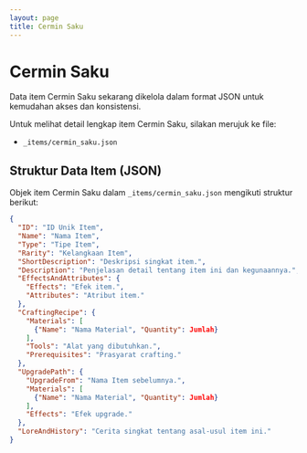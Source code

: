 ```yaml
---
layout: page
title: Cermin Saku
---
```

# Cermin Saku

Data item Cermin Saku sekarang dikelola dalam format JSON untuk kemudahan akses dan konsistensi.

Untuk melihat detail lengkap item Cermin Saku, silakan merujuk ke file:
*   `_items/cermin_saku.json`

## Struktur Data Item (JSON)

Objek item Cermin Saku dalam `_items/cermin_saku.json` mengikuti struktur berikut:

```json
{
  "ID": "ID Unik Item",
  "Name": "Nama Item",
  "Type": "Tipe Item",
  "Rarity": "Kelangkaan Item",
  "ShortDescription": "Deskripsi singkat item.",
  "Description": "Penjelasan detail tentang item ini dan kegunaannya.",
  "EffectsAndAttributes": {
    "Effects": "Efek item.",
    "Attributes": "Atribut item."
  },
  "CraftingRecipe": {
    "Materials": [
      {"Name": "Nama Material", "Quantity": Jumlah}
    ],
    "Tools": "Alat yang dibutuhkan.",
    "Prerequisites": "Prasyarat crafting."
  },
  "UpgradePath": {
    "UpgradeFrom": "Nama Item sebelumnya.",
    "Materials": [
      {"Name": "Nama Material", "Quantity": Jumlah}
    ],
    "Effects": "Efek upgrade."
  },
  "LoreAndHistory": "Cerita singkat tentang asal-usul item ini."
}
```